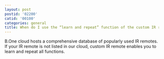 ```yaml
---
layout: post
postid: '02200'
catid: '00100'
categories: general
title: When do I use the “learn and repeat” function of the custom IR remote?
---
```


B.One cloud hosts a comprehensive database of popularly used IR remotes. If your IR remote is not listed in our cloud, custom IR remote enables you to learn and repeat all functions.